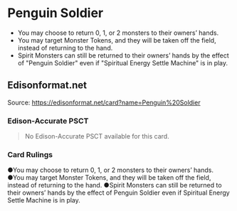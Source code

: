 # Penguin Soldier

*   You may choose to return 0, 1, or 2 monsters to their owners’ hands.
*   You may target Monster Tokens, and they will be taken off the field, instead of returning to the hand.
*   Spirit Monsters can still be returned to their owners’ hands by the effect of "Penguin Soldier" even if "Spiritual Energy Settle Machine" is in play.

## Edisonformat.net

Source: https://edisonformat.net/card?name=Penguin%20Soldier

### Edison-Accurate PSCT

> No Edison-Accurate PSCT available for this card.

### Card Rulings

●You may choose to return 0, 1, or 2 monsters to their owners’ hands.
●You may target Monster Tokens, and they will be taken off the field, instead of returning to the hand.
●Spirit Monsters can still be returned to their owners’ hands by the effect of Penguin Soldier even if Spiritual Energy Settle Machine is in play.
            